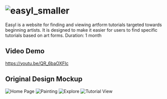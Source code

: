 # ![easyl_smaller](https://github.com/user-attachments/assets/1b9c2d6d-f604-4358-87a1-f0b2600cb0cc)
Easyl is a website for finding and viewing artform tutorials targeted towards beginning artists. It is designed to make it easier for users to find specific tutorials based on art forms.
Duration: 1 month 

## Video Demo
https://youtu.be/QR_6baOXFIc

## Original Design Mockup
![Home Page](https://github.com/user-attachments/assets/aa7cc105-e2c4-474a-a760-690a18253d04)
![Painting](https://github.com/user-attachments/assets/5fa324a9-94df-4465-8793-d90658e6e9bf)
![Explore](https://github.com/user-attachments/assets/303a8734-60f1-4bf1-9658-b251b2312b71)
![Tutorial View](https://github.com/user-attachments/assets/5abbc1d5-d055-43c5-b61e-71beca897190)




